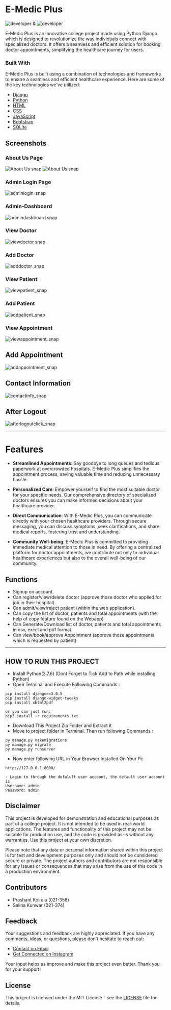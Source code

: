 # E-Medic Plus
![developer](https://img.shields.io/badge/Developed%20By%20%3A-Salina%20Kunwar-red) & ![developer](https://img.shields.io/badge/Developed%20By%20%3A-Prashant%20Koirala-red)

E-Medic Plus is an innovative college project made using Python Django which is designed to revolutionize the way individuals connect with specialized doctors. It offers a seamless and efficient solution for booking doctor appointments, simplifying the healthcare journey for users.



### Built With

E-Medic Plus is built using a combination of technologies and frameworks to ensure a seamless and efficient healthcare experience. Here are some of the key technologies we've utilized:

* [Django](https://www.djangoproject.com/)
* [Python](https://www.python.org/)
* [HTML](https://developer.mozilla.org/en-US/docs/Web/HTML)
* [CSS](https://developer.mozilla.org/en-US/docs/Web/CSS)
* [JavaScript](https://developer.mozilla.org/en-US/docs/Web/JavaScript)
* [Bootstrap](https://getbootstrap.com/)
* [SQLite](https://www.sqlite.org/)




## Screenshots
### About Us Page
![About Us snap](https://github.com/alexbytesback/E-Medic-Plus/blob/main/E-Medic%20Plus/Screenshots/About%20Us1.png?raw=true)
![About Us snap](https://github.com/alexbytesback/E-Medic-Plus/blob/main/E-Medic%20Plus/Screenshots/About%20us%202.png?raw=true)

### Admin Login Page
![adminlogin_snap](https://github.com/alexbytesback/E-Medic-Plus/blob/main/E-Medic%20Plus/Screenshots/Adminlogin.png?raw=true)

### Admin-Dashboard
![admindashboard snap](https://github.com/alexbytesback/E-Medic-Plus/blob/main/E-Medic%20Plus/Screenshots/admindashboard.png?raw=true)


### View Doctor
![viewdoctor snap](https://github.com/alexbytesback/E-Medic-Plus/blob/main/E-Medic%20Plus/Screenshots/viewdoctor.png?raw=true)

### Add Doctor
![adddoctor_snap](https://github.com/alexbytesback/E-Medic-Plus/blob/main/E-Medic%20Plus/Screenshots/adddoctor.png?raw=true)

### View Patient
![viewpatient_snap](https://github.com/alexbytesback/E-Medic-Plus/blob/main/E-Medic%20Plus/Screenshots/viewpatient.png?raw=true)

### Add Patient
![addpatient_snap](https://github.com/alexbytesback/E-Medic-Plus/blob/main/E-Medic%20Plus/Screenshots/addpatient.png?raw=true)

### View Appointment
![viewappointment_snap](https://github.com/alexbytesback/E-Medic-Plus/blob/main/E-Medic%20Plus/Screenshots/viewappointment.png?raw=true)

## Add Appointment
![addappointment_snap](https://github.com/alexbytesback/E-Medic-Plus/blob/main/E-Medic%20Plus/Screenshots/addappointment.png?raw=true)

## Contact Information
![contactinfo_snap](https://github.com/alexbytesback/E-Medic-Plus/blob/main/E-Medic%20Plus/Screenshots/contactinfo.png?raw=true)

## After Logout
![afterlogoutclick_snap](https://github.com/alexbytesback/E-Medic-Plus/blob/main/E-Medic%20Plus/Screenshots/Afterlogoutpage.png?raw=true)

--------

# Features

- **Streamlined Appointments**: Say goodbye to long queues and tedious paperwork at overcrowded hospitals. E-Medic Plus simplifies the appointment process, saving valuable time and reducing unnecessary hassle.

- **Personalized Care**: Empower yourself to find the most suitable doctor for your specific needs. Our comprehensive directory of specialized doctors ensures you can make informed decisions about your healthcare provider.

- **Direct Communication**: With E-Medic Plus, you can communicate directly with your chosen healthcare providers. Through secure messaging, you can discuss symptoms, seek clarifications, and share medical reports, fostering trust and understanding.

- **Community Well-being**: E-Medic Plus is committed to providing immediate medical attention to those in need. By offering a centralized platform for doctor appointments, we contribute not only to individual healthcare experiences but also to the overall well-being of our community.

## Functions
- Signup on account.
- Can register/view/delete doctor (approve those doctor who applied for job in their hospital).
- Can admit/view/reject patient (within the web application).
- Can copy the list of doctor, patients and total appointments (with the help of copy feature found on the Webapp)
- Can Generate/Download list of doctor, patients and total appointments in csv, excel and pdf format.
- Can view/book/approve Appointment (approve those appointments which is requested by patient).

---

## HOW TO RUN THIS PROJECT
- Install Python(3.7.6) (Dont Forget to Tick Add to Path while installing Python)
- Open Terminal and Execute Following Commands :
```
pip install django==3.0.5
pip install django-widget-tweaks
pip install xhtml2pdf

or you can just run:
pip3 install -r requirements.txt

```
- Download This Project Zip Folder and Extract it
- Move to project folder in Terminal. Then run following Commands :
```
py manage.py makemigrations
py manage.py migrate
py manage.py runserver
```
- Now enter following URL in Your Browser Installed On Your Pc
```
http://127.0.0.1:8000/
```

```
- Login to through the defalult user account, the default user account is
Username: admin
Password: admin
```

## Disclaimer

This project is developed for demonstration and educational purposes as part of a college project. It is not intended to be used in real-world applications. The features and functionality of this project may not be suitable for production use, and the code is provided as-is without any warranties. Use this project at your own discretion.

Please note that any data or personal information shared within this project is for test and development purposes only and should not be considered secure or private. The project authors and contributors are not responsible for any issues or consequences that may arise from the use of this code in a production environment.



## Contributors

- Prashant Koirala (021-358)
- Salina Kunwar  (021-374)

## Feedback

Your suggestions and feedback are highly appreciated. If you have any comments, ideas, or questions, please don't hesitate to reach out:

- [Contact on Email](mailto:alexwhite465@gmail.com)
- [Get Connected on Instagram](https://instagram.com/alexbytesback)

Your input helps us improve and make this project even better. Thank you for your support!



## License

This project is licensed under the MIT License - see the [LICENSE](LICENSE) file for details.
